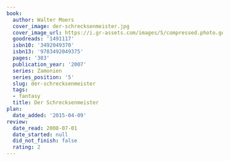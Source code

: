 ```yaml
---
book:
  author: Walter Moers
  cover_image: der-schrecksenmeister.jpg
  cover_image_url: https://i.gr-assets.com/images/S/compressed.photo.goodreads.com/books/1184189366l/1491117._SY475_.jpg
  goodreads: '1491117'
  isbn10: '3492049370'
  isbn13: '9783492049375'
  pages: '383'
  publication_year: '2007'
  series: Zamonien
  series_position: '5'
  slug: der-schrecksenmeister
  tags:
  - fantasy
  title: Der Schrecksenmeister
plan:
  date_added: '2015-04-09'
review:
  date_read: 2008-07-01
  date_started: null
  did_not_finish: false
  rating: 2
---
```

